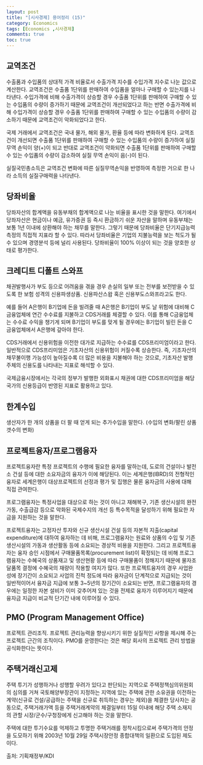 ```yaml
---
layout: post
title: "[시사경제] 용어정리 (15)"
category: Economics
tags: [Economics ,시사경제]
comments: true
toc: true
---
```

## 교역조건

수출품과 수입품의 상대적 가격 비율로서 수출가격 지수를 수입가격 지수로 나눈 값으로 계산한다. 교역조건은 수출품 1단위를 판매하여 수입품을 얼마나 구매할 수 있는지를 나타낸다. 수입가격에 비해 수출가격이 상승할 경우 수출품 1단위를 판매하여 구매할 수 있는 수입품의 수량이 증가하기 때문에 교역조건이 개선되었다고 하는 반면 수출가격에 비해 수입가격이 상승할 경우 수출품 1단위를 판매하여 구매할 수 있는 수입품의 수량이 감소하기 때문에 교역조건이 악화되었다고 한다.

국제 거래에서 교역조건은 국내 물가, 해외 물가, 환율 등에 따라 변화하게 된다. 교역조건이 개선되면 수출품 1단위를 판매하여 구매할 수 있는 수입품의 수량이 증가하여 실질 무역 손익이 양(+)이 되고 반대로 교역조건이 약화되면 수출품 1단위를 판매하여 구매할 수 있는 수입품의 수량이 감소하여 실질 무역 손익이 음(-)이 된다.

실질국민총소득은 교역조건 변화에 따른 실질무역손익을 반영하여 측정한 거으로 한 나라 소득의 실질구매력을 나타낸다.

## 당좌비율

당좌자산의 합계액을 유동부채의 합계액으로 나눈 비율을 표시한 것을 말한다. 여기에서 당좌자산은 현금이나 예금, 유가증권 등 즉시 환금하기 쉬운 자산을 말하며 유동부채는 보통 1년 이내에 상환해야 하는 채무를 말한다. 그렇기 때문에 당좌비율은 단기지급능력 측정의 직접적 지표라 할 수 있다. 따라서 당좌비율은 기업의 지불능력을 보는 척도가 될 수 있으며 경영분석 등에 널리 사용된다. 당좌비율이 100% 이상이 되는 것을 양호한 상태로 평가한다.

## 크레디트 디폴트 스와프

채권발행사가 부도 등으로 어려움을 겪을 경우 손실의 일부 또는 전부를 보전받을 수 있도록 한 보험 성격의 신용파생상품. 신용파산스왑 혹은 신용부도스와프라고도 한다.

예를 들어 A은행이 B기업에 돈을 빌려줄 때 A은행은 B기업이 부도 날 위험에 대비해 C금융업체에 연간 수수료를 지불하고 CDS거래를 체결할 수 있다. 이를 통해 C금융업체는 수수료 수익을 챙기게 되며 B기업이 부도를 맞게 될 경우에는 B기업이 빌린 돈을 C금융업체에서 A은행에 갚아야 한다.

CDS거래에서 신용위험을 이전한 대가로 지급하는 수수료를 CDS프리미엄이라고 한다. 일반적으로 CDS프리미엄은 기초자산의 신용위험이 커질수록 상승한다. 즉, 기초자산의 채무불이행 가능성이 높아질수록 더 많은 비용을 지불해야 하는 것으로, 기초자산 발행주체의 신용도를 나타내는 지표로 해석할 수 있다.

국제금융시장에서는 각국의 정부가 발행한 외화표시 채권에 대한 CDS프리미엄을 해당 국가의 신용등급이 반영된 지표로 활용하고 있다.

## 한계수입

생산자가 한 개의 상품을 더 팔 때 얻게 되는 추가수입을 말한다. (수입의 변화/팔린 상품 갯수의 변화)

## 프로젝트융자/프로그램융자

프로젝트융자란 특정 프로젝트의 수행에 필요한 융자를 말하는데, 도로의 건설이나 발전소 건설 등에 대한 소요자금의 융자가 이에 해당된다. 이는 세계은행(IBRD)의 전형적인 융자로 세계은행이 대상프로젝트의 선정과 평가 및 집행은 물론 융자금의 사용에 대해 직접 관여한다.

프로그램융자는 특정사업을 대상으로 하는 것이 아니고 재해복구, 기존 생산시설의 완전가동, 수출급감 등으로 악화된 국제수지의 개선 등 특수목적을 달성하기 위해 필요한 자금을 지원하는 것을 말한다.

프로젝트융자는 고정자산 투자와 신규 생산시설 건설 등의 자본적 지출(capital expenditure)에 대하여 융자하는 데 비해, 프로그램융자는 원료와 상품의 수입 및 기존 생산시설의 가동과 생산활동 등에 소요되는 경상적 비용을 지원한다. 그리고 프로젝트융자는 융자 승인 시점에서 구매물품목록(procurement list)이 확정되는 데 비해 프로그램융자는 수혜국의 상품재고 및 생산현황 등에 따라 구매물품이 정해지기 때문에 물자조달품목 결정에 수혜국의 재량이 작용할 여지가 많다. 또한 프로젝트융자의 경우 사업완성에 장기간이 소요되고 사업의 진척 정도에 따라 융자금이 단계적으로 지급되는 것이 일반적이어서 융자금 지급에 보통 3~5년의 장기간이 소요되는 반면, 프로그램융자의 경우에는 일정한 자본 설비가 이미 갖추어져 있는 것을 전제로 융자가 이루어지기 때문에 융자금 지급이 비교적 단기간 내에 이루어질 수 있다.

## PMO (Program Management Office)

프로젝트 관리조직. 프로젝트 관리능력을 향상시키기 위한 실질적인 사항을 제시해 주는 프로젝트 근간의 조직이다. PMO를 운영한다는 것은 해당 회사의 프로젝트 관리 방법을 공식화한다는 뜻이다.

## 주택거래신고제

주택 투기가 성행하거나 성행할 우려가 있다고 판단되는 지역으로 주택정책심의위원회의 심의를 거쳐 국토해양부장관이 지정하는 지역에 있는 주택에 관한 소유권을 이전하는 계약(신규로 건설/공급하는 주택을 신규로 취득하는 경우는 제외)을 체결한 당사자는 공동으로, 주택거래가액 등을 주택거래계약의 체결일부터 15일 이내에 해당 주택 소재지의 관할 시장/군수/구청장에게 신고해야 하는 것을 말한다.

주택에 대한 투기수요를 억제하고 투명한 주택거래를 정착시킴으로써 주택가격의 안정을 도모하기 위해 2003년 10월 29일 주택시장안정 종합대책의 일환으로 도입된 제도이다.

출처: 기획재정부/KDI